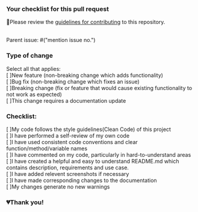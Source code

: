 ### Your checklist for this pull request
🚨Please review the [guidelines for contributing](https://github.com/sanscript-tech/hacking-tools-scripts/blob/main/CONTRIBUTING.md) to this repository.<br><br>

Parent issue: #("mention issue no.")<br>

### Type of change

Select all that applies:<br>
[ ]New feature (non-breaking change which adds functionality)<br>
[ ]Bug fix (non-breaking change which fixes an issue)<br>
[ ]Breaking change (fix or feature that would cause existing functionality to not work as expected)<br>
[ ]This change requires a documentation update<br>

### Checklist:

[ ]My code follows the style guidelines(Clean Code) of this project<br>
[ ]I have performed a self-review of my own code<br>
[ ]I have used consistent code conventions and clear function/method/variable names<br>
[ ]I have commented on my code, particularly in hard-to-understand areas<br>
[ ]I have created a helpful and easy to understand README.md which contains description, requirements and use case.<br>
[ ]I have added relevent screenshots if necessary<br>
[ ]I have made corresponding changes to the documentation<br>
[ ]My changes generate no new warnings<br>

### 💔Thank you!
